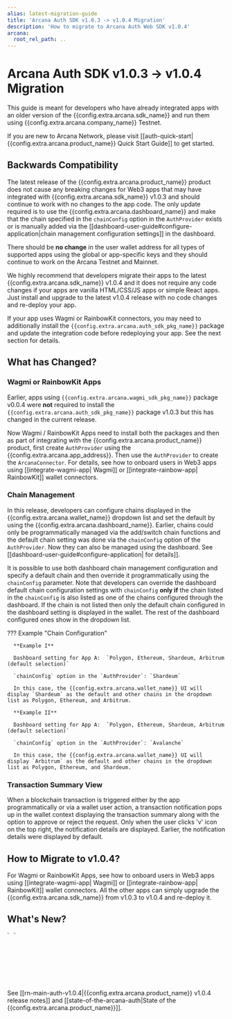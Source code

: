 ```yaml
---
alias: latest-migration-guide
title: 'Arcana Auth SDK v1.0.3 -> v1.0.4 Migration'
description: 'How to migrate to Arcana Auth Web SDK v1.0.4'
arcana:
  root_rel_path: ..
---
```


# Arcana Auth SDK v1.0.3 -> v1.0.4 Migration

This guide is meant for developers who have already integrated apps with an older version of the {{config.extra.arcana.sdk_name}} and run them using {{config.extra.arcana.company_name}} Testnet. 

If you are new to Arcana Network, please visit [[auth-quick-start|{{config.extra.arcana.product_name}} Quick Start Guide]] to get started.


## Backwards Compatibility

The latest release of the {{config.extra.arcana.product_name}} product does not cause any breaking changes for Web3 apps that may have integrated with {{config.extra.arcana.sdk_name}} v1.0.3 and should continue to work with no changes to the app code. The only update required is to use the {{config.extra.arcana.dashboard_name}} and make that the chain specified in the `chainConfig` option in the `AuthProvider` exists or is manually added via the [[dashboard-user-guide#configure-application|chain management configuration settings]] in the dashboard. 

There should be **no change** in the user wallet address for all types of supported apps using the global or app-specific keys and they should continue to work on the Arcana Testnet and Mainnet.

We highly recommend that developers migrate their apps to the latest {{config.extra.arcana.sdk_name}} v1.0.4 and it does not require any code changes if your apps are vanilla HTML/CSS/JS apps or simple React apps. Just install and upgrade to the latest v1.0.4 release with no code changes and re-deploy your app.

If your app uses Wagmi or RainbowKit connectors, you may need to additionally install the `{{config.extra.arcana.auth_sdk_pkg_name}}` package and update the integration code before redeploying your app. See the next section for details.

## What has Changed?

### Wagmi or RainbowKit Apps

Earlier, apps using `{{config.extra.arcana.wagmi_sdk_pkg_name}}` package v0.0.4 were **not** required to install the `{{config.extra.arcana.auth_sdk_pkg_name}}` package v1.0.3 but this has changed in the current release.

Now Wagmi / RainbowKit Apps need to install both the packages and then as part of integrating with the {{config.extra.arcana.product_name}} product, first create `AuthProvider` using the {{config.extra.arcana.app_address}}. Then use the `AuthProvider` to create the `ArcanaConnector`. For details, see how to onboard users in Web3 apps using [[integrate-wagmi-app| Wagmi]] or [[integrate-rainbow-app| RainbowKit]] wallet connectors.

### Chain Management

In this release, developers can configure chains displayed in the {{config.extra.arcana.wallet_name}} dropdown list and set the default by using the {{config.extra.arcana.dashboard_name}}. Earlier, chains could only be programmatically managed via the add/switch chain functions and the default chain setting was done via the `chainConfig` option of the `AuthProvider`. Now they can also be managed using the dashboard. See [[dashboard-user-guide#configure-application| for details]]. 

It is possible to use both dashboard chain management configuration and specify a default chain and then override it programmatically using the `chainConfig` parameter. Note that developers can override the dashboard default chain configuration settings with `chainConfig` **only if** the chain listed in the `chainConfig` is also listed as one of the chains configured through the dashboard. If the chain is not listed then only the default chain configured in the dashboard setting is displayed in the wallet. The rest of the dashboard configured ones show in the dropdown list.

??? Example "Chain Configuration"

      **Example I**
      
      Dashboard setting for App A:  `Polygon, Ethereum, Shardeum, Arbitrum (default selection)`

      `chainConfig` option in the `AuthProvider`: `Shardeum`

      In this case, the {{config.extra.arcana.wallet_name}} UI will display `Shardeum` as the default and other chains in the dropdown list as Polygon, Ethereum, and Arbitrum. 

      **Example II**

      Dashboard setting for App A:  `Polygon, Ethereum, Shardeum, Arbitrum (default selection)`

      `chainConfig` option in the `AuthProvider`: `Avalanche`

      In this case, the {{config.extra.arcana.wallet_name}} UI will display `Arbitrum` as the default and other chains in the dropdown list as Polygon, Ethereum, and Shardeum. 


### Transaction Summary View

When a blockchain transaction is triggered either by the app programmatically or via a wallet user action, a transaction notification pops up in the wallet context displaying the transaction summary along with the option to approve or reject the request. Only when the user clicks 'v' icon on the top right, the notification details are displayed. Earlier, the notification details were displayed by default.

## How to Migrate to v1.0.4?

For Wagmi or RainbowKit Apps, see how to onboard users in Web3 apps using [[integrate-wagmi-app| Wagmi]] or [[integrate-rainbow-app| RainbowKit]] wallet connectors. All the other apps can simply upgrade the {{config.extra.arcana.sdk_name}} from v1.0.3 to v1.0.4 and re-deploy it.  

## What's New?

<img src="/img/icon_new_light.png#only-light" alt="New icon" width="3%" /><img src="/img/icon_new_dark.png#only-dark" alt="New icon" width="3%" />

See [[rn-main-auth-v1.0.4|{{config.extra.arcana.product_name}} v1.0.4 release notes]] and [[state-of-the-arcana-auth|State of the {{config.extra.arcana.product_name}}]].
